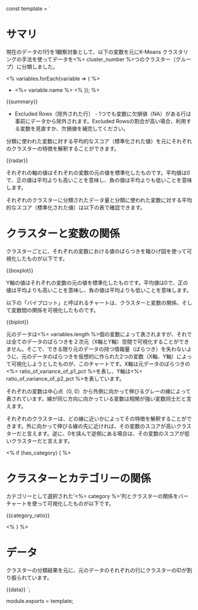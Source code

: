 const template = `
# サマリ

現在のデータの1行を1観察対象として、以下の変数を元にK-Means クラスタリングの手法を使ってデータを<%= cluster_number %>つのクラスター（グループ）に分類しました。

<% variables.forEach(variable => { %>
  - <%= variable.name %>
<% }); %>

{{summary}}

* Excluded Rows（除外された行） -  1つでも変数に欠損値（NA）がある行は事前にデータから除外されます。Excluded Rowsの割合が高い場合、利用する変数を見直すか、欠損値を補完してください。

分類に使われた変数に対する平均的なスコア（標準化された値）を元にそれぞれのクラスターの特徴を解釈することができます。

{{radar}}

それぞれの軸の値はそれぞれの変数の元の値を標準化したものです。平均値は0で、正の値は平均よりも高いことを意味し、負の値は平均よりも低いことを意味します。

それぞれのクラスターに分類されたデータ量と分類に使われた変数に対する平均的なスコア（標準化された値）は以下の表で確認できます。

<!-- AI_SUMMARY -->

# クラスターと変数の関係

クラスターごとに、それぞれの変数における値のばらつきを箱ひげ図を使って可視化したものが以下です。

{{boxplot}}

Y軸の値はそれぞれの変数の元の値を標準化したものです。平均値は0で、正の値は平均よりも高いことを意味し、負の値は平均よりも低いことを意味します。

以下の「バイプロット」と呼ばれるチャートは、クラスターと変数の関係、そして変数間の関係を可視化したものです。

{{biplot}}

元のデータは<%= variables.length %>個の変数によって表されますが、それでは全てのデータのばらつきを２次元（X軸とY軸）空間で可視化することができません。そこで、できる限り元のデータの持つ情報量（ばらつき）を失わないように、元のデータのばらつきを仮想的に作られた2つの変数（X軸、Y軸）によって可視化しようとしたものが、このチャートです。X軸は元データのばらつきの<%= ratio_of_variance_of_p1_pct %>を表し、Y軸は<%= ratio_of_variance_of_p2_pct %>を表しています。

それぞれの変数は中心点（0, 0）から外側に向かって伸びるグレーの線によって表されています。線が同じ方向に向かっている変数は相関が強い変数同士だと言えます。

それぞれのクラスターは、どの線に近いかによってその特徴を解釈することができます。外に向かって伸びる線の先に近ければ、その変数のスコアが高いクラスターだと言えます。逆に、0を挟んで逆側にある場合は、その変数のスコアが低いクラスターだと言えます。

<% if (has_category) { %>

# クラスターとカテゴリーの関係

カテゴリーとして選択された'<%= category %>'列とクラスターの関係をバーチャートを使って可視化したものが以下です。

{{category_ratio}}

<% } %>

# データ

クラスターの分類結果を元に、元のデータのそれぞれの行にクラスターのIDが割り振られています。

{{data}}
`;

module.exports = template;